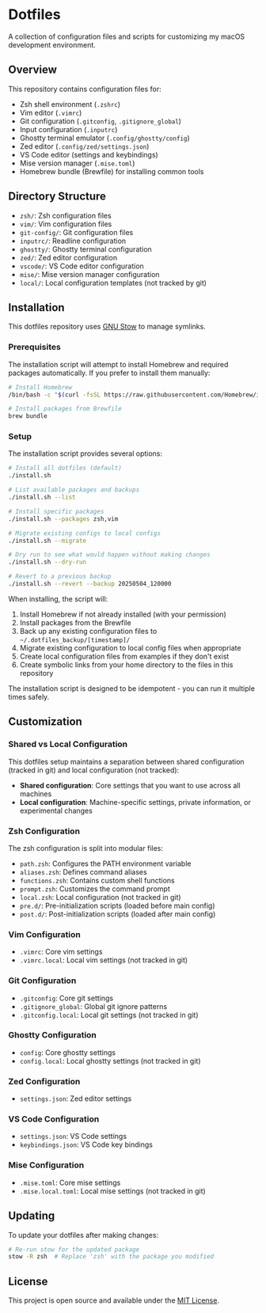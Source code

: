 # Dotfiles

A collection of configuration files and scripts for customizing my macOS development environment.

## Overview

This repository contains configuration files for:
- Zsh shell environment (`.zshrc`)
- Vim editor (`.vimrc`)
- Git configuration (`.gitconfig`, `.gitignore_global`)
- Input configuration (`.inputrc`)
- Ghostty terminal emulator (`.config/ghostty/config`)
- Zed editor (`.config/zed/settings.json`)
- VS Code editor (settings and keybindings)
- Mise version manager (`.mise.toml`)
- Homebrew bundle (Brewfile) for installing common tools

## Directory Structure

- `zsh/`: Zsh configuration files
- `vim/`: Vim configuration files
- `git-config/`: Git configuration files
- `inputrc/`: Readline configuration
- `ghostty/`: Ghostty terminal configuration
- `zed/`: Zed editor configuration
- `vscode/`: VS Code editor configuration
- `mise/`: Mise version manager configuration
- `local/`: Local configuration templates (not tracked by git)

## Installation

This dotfiles repository uses [GNU Stow](https://www.gnu.org/software/stow/) to manage symlinks.

### Prerequisites

The installation script will attempt to install Homebrew and required packages automatically. If you prefer to install them manually:

```bash
# Install Homebrew
/bin/bash -c "$(curl -fsSL https://raw.githubusercontent.com/Homebrew/install/HEAD/install.sh)"

# Install packages from Brewfile
brew bundle
```

### Setup

The installation script provides several options:

```bash
# Install all dotfiles (default)
./install.sh

# List available packages and backups
./install.sh --list

# Install specific packages
./install.sh --packages zsh,vim

# Migrate existing configs to local configs
./install.sh --migrate

# Dry run to see what would happen without making changes
./install.sh --dry-run

# Revert to a previous backup
./install.sh --revert --backup 20250504_120000
```

When installing, the script will:
1. Install Homebrew if not already installed (with your permission)
2. Install packages from the Brewfile
3. Back up any existing configuration files to `~/.dotfiles_backup/[timestamp]/`
4. Migrate existing configuration to local config files when appropriate
5. Create local configuration files from examples if they don't exist
6. Create symbolic links from your home directory to the files in this repository

The installation script is designed to be idempotent - you can run it multiple times safely.

## Customization

### Shared vs Local Configuration

This dotfiles setup maintains a separation between shared configuration (tracked in git) and local configuration (not tracked):

- **Shared configuration**: Core settings that you want to use across all machines
- **Local configuration**: Machine-specific settings, private information, or experimental changes

### Zsh Configuration
The zsh configuration is split into modular files:
- `path.zsh`: Configures the PATH environment variable
- `aliases.zsh`: Defines command aliases
- `functions.zsh`: Contains custom shell functions
- `prompt.zsh`: Customizes the command prompt
- `local.zsh`: Local configuration (not tracked in git)
- `pre.d/`: Pre-initialization scripts (loaded before main config)
- `post.d/`: Post-initialization scripts (loaded after main config)

### Vim Configuration
- `.vimrc`: Core vim settings
- `.vimrc.local`: Local vim settings (not tracked in git)

### Git Configuration
- `.gitconfig`: Core git settings
- `.gitignore_global`: Global git ignore patterns
- `.gitconfig.local`: Local git settings (not tracked in git)

### Ghostty Configuration
- `config`: Core ghostty settings
- `config.local`: Local ghostty settings (not tracked in git)

### Zed Configuration
- `settings.json`: Zed editor settings

### VS Code Configuration
- `settings.json`: VS Code settings
- `keybindings.json`: VS Code key bindings

### Mise Configuration
- `.mise.toml`: Core mise settings
- `.mise.local.toml`: Local mise settings (not tracked in git)

## Updating

To update your dotfiles after making changes:

```bash
# Re-run stow for the updated package
stow -R zsh  # Replace 'zsh' with the package you modified
```

## License

This project is open source and available under the [MIT License](LICENSE).
